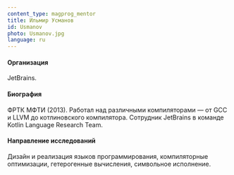```yaml
---
content_type: magprog_mentor
title: Ильмир Усманов
id: Usmanov
photo: Usmanov.jpg
language: ru
---
```


#### Организация
JetBrains.

#### Биография

ФРТК МФТИ (2013).
Работал над различными компиляторами — от GCC и LLVM до котлиновского компилятора.
Сотрудник JetBrains в команде Kotlin Language Research Team.

#### Направление исследований

Дизайн и реализация языков программирования, компиляторные оптимизации, гетерогенные вычисления, символьное исполнение.

